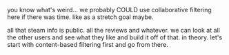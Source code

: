 you know what's weird... we probably COULD use collaborative filtering here if there was time. like as a stretch goal maybe.

all that steam info is public. all the reviews and whatever. we can look at all the other users and see what they like and build it off of that. in theory. let's start with content-based filtering first and go from there.

